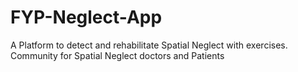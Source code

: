 # FYP-Neglect-App
A Platform to detect and rehabilitate Spatial Neglect with exercises. Community for Spatial Neglect doctors and Patients
